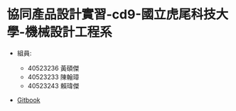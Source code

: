 # 協同產品設計實習-cd9-國立虎尾科技大學-機械設計工程系

* 組員:
  * 40523236 黃碩傑
  * 40523233 陳翰璋
  * 40523243 賴瑋傑
  
* [Gitbook](https://s40523243.gitbooks.io/-gitbook/content/)



